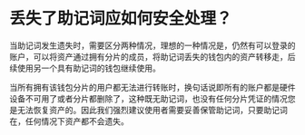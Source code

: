 # 丢失了助记词应如何安全处理？

当助记词发生遗失时，需要区分两种情况，理想的一种情况是，仍然有可以登录的账户，可以将资产通过拥有分片的成员，将助记词丢失的钱包内的资产转移走，后续使用另一个具有助记词的钱包继续使用。

当所有拥有该钱包分片的用户都无法进行转账时，换句话说即所有的账户都是硬件设备不可用了或者分片都删除了，这种既无助记词，也没有任何分片凭证的情况您是无法恢复资产的。因此我们强烈建议使用者需要妥善保管助记词，只要助记词在，任何情况下资产都不会遗失。

